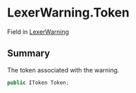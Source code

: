 # LexerWarning.Token

Field in [LexerWarning](/docs/api/csharp/yarn.compiler.indentawarelexer.lexerwarning.md)

## Summary


The token associated with the warning.


```csharp
public IToken Token;
```

